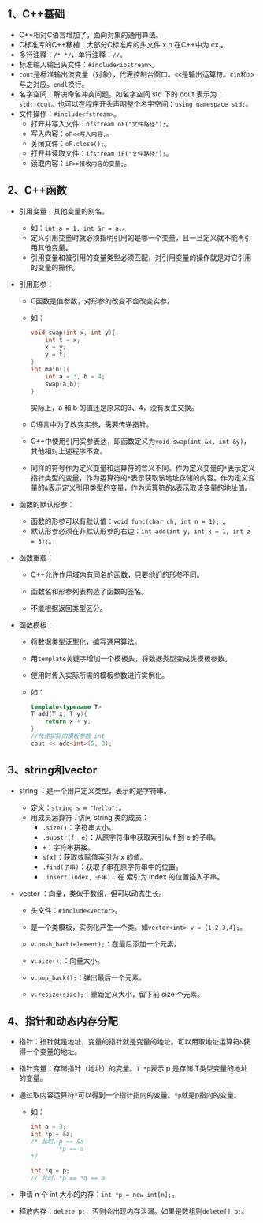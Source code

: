 ## 1、C++基础

- C++相对C语言增加了，面向对象的通用算法。
- C标准库的C++移植：大部分C标准库的头文件 x.h 在C++中为 cx 。
- 多行注释：`/* */`，单行注释：`//`。
- 标准输入输出头文件：`#include<iostream>`。
- `cout`是标准输出流变量（对象），代表控制台窗口。`<<`是输出运算符。`cin`和`>>`与之对应。`endl`换行。
- 名字空间：解决命名冲突问题。如名字空间 std 下的 cout 表示为：`std::cout`。也可以在程序开头声明整个名字空间：`using namespace std;`。
- 文件操作：`#include<fstream>`。
  - 打开并写入文件：`ofstream oF("文件路径");`。
  - 写入内容：`oF<<写入内容;`。
  - 关闭文件：`oF.close();`。
  - 打开并读取文件：`ifstream iF("文件路径");`。
  - 读取内容：`iF>>接收内容的变量;`。

## 2、C++函数

- 引用变量：其他变量的别名。

  - 如：`int a = 1; int &r = a;`。
  - 定义引用变量时就必须指明引用的是哪一个变量，且一旦定义就不能再引用其他变量。
  - 引用变量和被引用的变量类型必须匹配，对引用变量的操作就是对它引用的变量的操作。

- 引用形参：

  - C函数是值参数，对形参的改变不会改变实参。

  - 如：

    ```c++
    void swap(int x, int y){
        int t = x;
        x = y;
        y = t;
    }
    int main(){
        int a = 3, b = 4;
        swap(a,b);
    }
    ```

    实际上，a 和 b 的值还是原来的3、4，没有发生交换。

  - C语言中为了改变实参，需要传递指针。

  - C++中使用引用实参表达，即函数定义为`void swap(int &x, int &y)`，其他相对上述程序不变。

  - 同样的符号作为定义变量和运算符的含义不同。作为定义变量的`*`表示定义指针类型的变量，作为运算符的`*`表示获取该地址存储的内容。作为定义变量的`&`表示定义引用类型的变量，作为运算符的`&`表示取该变量的地址值。

- 函数的默认形参：

  - 函数的形参可以有默认值：`void func(char ch, int n = 1); `。
  - 默认形参必须在非默认形参的右边：`int add(int y, int x = 1, int z = 3);`。

- 函数重载：

  - C++允许作用域内有同名的函数，只要他们的形参不同。

  - 函数名和形参列表构造了函数的签名。
  - 不能根据返回类型区分。

- 函数模板：

  - 将数据类型泛型化，编写通用算法。

  - 用`template`关键字增加一个模板头，将数据类型变成类模板参数。

  - 使用时传入实际所需的模板参数进行实例化。

  - 如：

    ```c++
    template<typename T>
    T add(T x, T y){
        return x + y;
    }
    //传递实际的模板参数 int 
    cout << add<int>(5, 3);
    ```

## 3、string和vector

- string ：是一个用户定义类型，表示的是字符串。

  - 定义：`string s = "hello";`。
  - 用成员运算符 . 访问 string 类的成员：
    - `.size()`：字符串大小。
    - `.substr(f, e)`：从原字符串中获取索引从 f 到 e 的子串。
    - `+`：字符串拼接。
    - `s[x]`：获取或赋值索引为 x 的值。
    - `.find(子串)`：获取子串在原字符串中的位置。
    - `.insert(index, 子串)`：在 索引为 index 的位置插入子串。

- vector ：向量，类似于数组，但可以动态生长。

  - 头文件：`#include<vector>`。

  - 是一个类模板，实例化产生一个类。如`vector<int> v = {1,2,3,4};`。
  - `v.push_bach(element);`：在最后添加一个元素。
  - `v.size();`：向量大小。
  - `v.pop_back();`：弹出最后一个元素。
  - `v.resize(size);`：重新定义大小，留下前 size 个元素。

## 4、指针和动态内存分配

- 指针：指针就是地址，变量的指针就是变量的地址。可以用取地址运算符`&`获得一个变量的地址。

- 指针变量：存储指针（地址）的变量。`T *p`表示 p 是存储 T类型变量的地址 的变量。

- 通过取内容运算符`*`可以得到一个指针指向的变量。`*p`就是p指向的变量。

  - 如：

    ```c++
    int a = 3;
    int *p = &a;
    /* 此时，p == &a
            *p == a
    */
    
    int *q = p;
    // 此时，*p == *q == a
    ```

- 申请 n 个 int 大小的内存：`int *p = new int[n];`。

- 释放内存：`delete p;`，否则会出现内存泄漏。如果是数组则`delete[] p;`。

